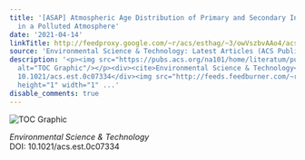 ```yaml
---
title: '[ASAP] Atmospheric Age Distribution of Primary and Secondary Inorganic Aerosols
  in a Polluted Atmosphere'
date: '2021-04-14'
linkTitle: http://feedproxy.google.com/~r/acs/esthag/~3/owVszbvAAo4/acs.est.0c07334
source: 'Environmental Science & Technology: Latest Articles (ACS Publications)'
description: '<p><img src="https://pubs.acs.org/na101/home/literatum/publisher/achs/journals/content/esthag/0/esthag.ahead-of-print/acs.est.0c07334/20210414/images/medium/es0c07334_0007.gif"
  alt="TOC Graphic"/></p><div><cite>Environmental Science & Technology</cite></div><div>DOI:
  10.1021/acs.est.0c07334</div><img src="http://feeds.feedburner.com/~r/acs/esthag/~4/owVszbvAAo4"
  height="1" width="1" ...'
disable_comments: true
---
```

<p><img src="https://pubs.acs.org/na101/home/literatum/publisher/achs/journals/content/esthag/0/esthag.ahead-of-print/acs.est.0c07334/20210414/images/medium/es0c07334_0007.gif" alt="TOC Graphic"/></p><div><cite>Environmental Science & Technology</cite></div><div>DOI: 10.1021/acs.est.0c07334</div><img src="http://feeds.feedburner.com/~r/acs/esthag/~4/owVszbvAAo4" height="1" width="1" ...